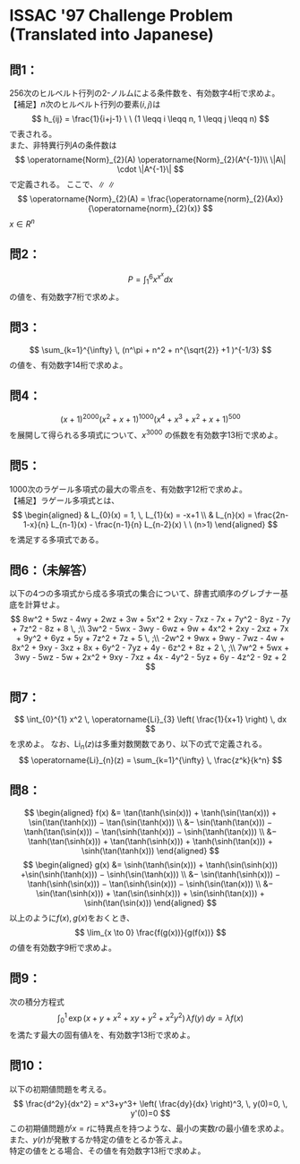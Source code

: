 # ISSAC '97 Challenge Problem (Translated into Japanese)

## 問1：
256次のヒルベルト行列の2-ノルムによる条件数を、有効数字4桁で求めよ。  
【補足】$n$次のヒルベルト行列の要素$(i,j)$は
$$
h_{ij} = \frac{1}{i+j-1} \ \ (1 \leqq i \leqq n, 1 \leqq j \leqq n)
$$
で表される。  
また、非特異行列$A$の条件数は
$$
\operatorname{Norm}_{2}(A)
\operatorname{Norm}_{2}(A^{-1})\\
\|A\| \cdot \|A^{-1}\| 
$$
で定義される。
ここで、$\| \ \|$
$$
\operatorname{Norm}_{2}(A) = \frac{\operatorname{norm}_{2}(Ax)}{\operatorname{norm}_{2}(x)}
$$
$x \in R^n$

## 問2：
$$
P = \int_{1}^{6} x^{x^x} dx
$$
の値を、有効数字7桁で求めよ。

## 問3：
$$
\sum_{k=1}^{\infty} \, (n^\pi + n^2 + n^{\sqrt{2}} +1 )^{-1/3}
$$
の値を、有効数字14桁で求めよ。

## 問4：
$$
(x+1)^{2000} (x^2 + x + 1)^{1000} (x^4+x^3+x^2+x+1)^{500}
$$
を展開して得られる多項式について、$x^{3000}$
の係数を有効数字13桁で求めよ。

## 問5：  
1000次のラゲール多項式の最大の零点を、有効数字12桁で求めよ。  
【補足】ラゲール多項式とは、
$$
\begin{aligned}
& L_{0}(x) = 1, \, L_{1}(x) = -x+1 \\
& L_{n}(x) = \frac{2n-1-x}{n} L_{n-1}(x) - \frac{n-1}{n} L_{n-2}(x) \ \ (n>1)
\end{aligned}
$$
を満足する多項式である。

## 問6：（未解答）
以下の4つの多項式から成る多項式の集合について、辞書式順序のグレブナー基底を計算せよ。
$$
8w^2 + 5wz - 4wy + 2wz + 3w + 5x^2 + 2xy - 7xz - 7x + 7y^2 - 8yz - 7y + 7z^2 - 8z + 8 \, ;\\
3w^2 - 5wx - 3wy - 6wz + 9w + 4x^2 + 2xy - 2xz + 7x + 9y^2 + 6yz + 5y + 7z^2 + 7z + 5 \, ;\\
-2w^2 + 9wx + 9wy - 7wz - 4w + 8x^2 + 9xy - 3xz + 8x + 6y^2 - 7yz + 4y - 6z^2 + 8z + 2 \, ;\\
7w^2 + 5wx + 3wy - 5wz - 5w + 2x^2 + 9xy - 7xz + 4x - 4y^2 - 5yz + 6y - 4z^2 - 9z + 2
$$

## 問7：
$$
\int_{0}^{1} x^2 \, \operatorname{Li}_{3} \left( \frac{1}{x+1} \right) \, dx
$$
を求めよ。
なお、$\operatorname{Li}_{n}(z)$は多重対数関数であり、以下の式で定義される。
$$
\operatorname{Li}_{n}(z) = \sum_{k=1}^{\infty} \, \frac{z^k}{k^n}
$$

## 問8：
$$
\begin{aligned}
f(x) &=  \tan(\tanh(\sin(x))) + \tanh(\sin(\tan(x))) + \sin(\tan(\tanh(x))) − \tan(\sin(\tanh(x))) \\
&− \sin(\tanh(\tan(x))) − \tanh(\tan(\sin(x))) − \tan(\sinh(\tanh(x))) − \sinh(\tanh(\tan(x))) \\
&− \tanh(\tan(\sinh(x))) + \tan(\tanh(\sinh(x))) + \tanh(\sinh(\tan(x))) + \sinh(\tan(\tanh(x)))
\end{aligned}
$$
$$
\begin{aligned}
g(x) &= \sinh(\tanh(\sin(x))) + \tanh(\sin(\sinh(x))) +\sin(\sinh(\tanh(x))) − \sinh(\sin(\tanh(x))) \\
&− \sin(\tanh(\sinh(x))) − \tanh(\sinh(\sin(x))) − \tan(\sinh(\sin(x))) − \sinh(\sin(\tan(x))) \\
&− \sin(\tan(\sinh(x))) + \tan(\sin(\sinh(x))) + \sin(\sinh(\tan(x))) + \sinh(\tan(\sin(x)))
\end{aligned}
$$
以上のように$f(x), \, g(x)$をおくとき、
$$
\lim_{x \to 0} \frac{f(g(x))}{g(f(x))}
$$
の値を有効数字9桁で求めよ。

## 問9：
次の積分方程式
$$
\int_{0}^{1} \, \exp(x+y+x^2+xy+y^2+x^2 y^2) \, \lambda f(y) \, dy = \lambda f(x)
$$
を満たす最大の固有値$\lambda$を、有効数字13桁で求めよ。

## 問10：
以下の初期値問題を考える。
$$
\frac{d^2y}{dx^2} = x^3+y^3+ \left( \frac{dy}{dx} \right)^3, \, y(0)=0, \, y'(0)=0
$$
この初期値問題が$x=r$に特異点を持つような、最小の実数$r$の最小値を求めよ。  
また、$y(r)$が発散するか特定の値をとるか答えよ。  
特定の値をとる場合、その値を有効数字13桁で求めよ。